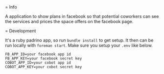 = Info

A application to show plans in facebook so that potential coworkers can see the services and prices the space offers on the facebook page.

= Development

It's a ruby padrino app, so run `bundle install` to get setup. It then can be run locally with `foreman start`. Make sure you setup your `.env` like below.

    FB_APP_ID=your facebook app id
    FB_APP_KEY=your facebook secret key
    COBOT_APP_ID=your cobot app id
    COBOT_APP_KEY=your cobot secret key

